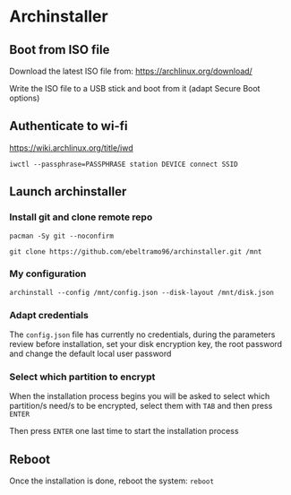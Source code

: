 # Archinstaller

## Boot from ISO file

Download the latest ISO file from: https://archlinux.org/download/

Write the ISO file to a USB stick and boot from it (adapt Secure Boot options)

## Authenticate to wi-fi

https://wiki.archlinux.org/title/iwd

`iwctl --passphrase=PASSPHRASE station DEVICE connect SSID`

## Launch archinstaller

### Install git and clone remote repo

`pacman -Sy git --noconfirm`

`git clone https://github.com/ebeltramo96/archinstaller.git /mnt`

### My configuration

`archinstall --config /mnt/config.json --disk-layout /mnt/disk.json`

### Adapt credentials
  
The `config.json` file has currently no credentials, during the parameters review before installation, set your disk encryption key, the root password and change the default local user password

### Select which partition to encrypt
  
When the installation process begins you will be asked to select which partition/s need/s to be encrypted, select them with `TAB` and then press `ENTER` 

Then press `ENTER` one last time to start the installation process

## Reboot

Once the installation is done, reboot the system: `reboot`
